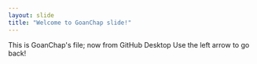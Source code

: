 ```yaml
---
layout: slide
title: "Welcome to GoanChap slide!"
---
```

This is GoanChap's file; now from GitHub Desktop
Use the left arrow to go back!